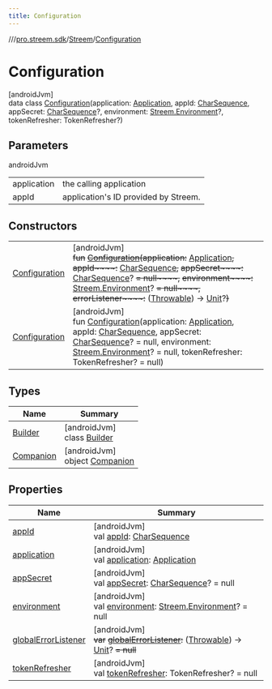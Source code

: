 ```yaml
---
title: Configuration
---
```

//[<root>](../../../../index.html)/[pro.streem.sdk](../../index.html)/[Streem](../index.html)/[Configuration](index.html)



# Configuration



[androidJvm]\
data class [Configuration](index.html)(application: [Application](https://developer.android.com/reference/kotlin/android/app/Application.html), appId: [CharSequence](https://kotlinlang.org/api/latest/jvm/stdlib/kotlin/-char-sequence/index.html), appSecret: [CharSequence](https://kotlinlang.org/api/latest/jvm/stdlib/kotlin/-char-sequence/index.html)?, environment: [Streem.Environment](../-environment/index.html)?, tokenRefresher: TokenRefresher?)



## Parameters


androidJvm

| | |
|---|---|
| application | the calling application |
| appId | application's ID provided by Streem. |



## Constructors


| | |
|---|---|
| [Configuration](-configuration.html) | [androidJvm]<br>~~fun~~ [~~Configuration~~](-configuration.html)~~(~~~~application~~~~:~~ [Application](https://developer.android.com/reference/kotlin/android/app/Application.html)~~,~~ ~~appId~~~~:~~ [CharSequence](https://kotlinlang.org/api/latest/jvm/stdlib/kotlin/-char-sequence/index.html)~~,~~ ~~appSecret~~~~:~~ [CharSequence](https://kotlinlang.org/api/latest/jvm/stdlib/kotlin/-char-sequence/index.html)? ~~= null~~~~,~~ ~~environment~~~~:~~ [Streem.Environment](../-environment/index.html)? ~~= null~~~~,~~ ~~errorListener~~~~:~~ ([Throwable](https://kotlinlang.org/api/latest/jvm/stdlib/kotlin/-throwable/index.html)) -&gt; [Unit](https://kotlinlang.org/api/latest/jvm/stdlib/kotlin/-unit/index.html)?~~)~~ |
| [Configuration](-configuration.html) | [androidJvm]<br>fun [Configuration](-configuration.html)(application: [Application](https://developer.android.com/reference/kotlin/android/app/Application.html), appId: [CharSequence](https://kotlinlang.org/api/latest/jvm/stdlib/kotlin/-char-sequence/index.html), appSecret: [CharSequence](https://kotlinlang.org/api/latest/jvm/stdlib/kotlin/-char-sequence/index.html)? = null, environment: [Streem.Environment](../-environment/index.html)? = null, tokenRefresher: TokenRefresher? = null) |


## Types


| Name | Summary |
|---|---|
| [Builder](-builder/index.html) | [androidJvm]<br>class [Builder](-builder/index.html) |
| [Companion](-companion/index.html) | [androidJvm]<br>object [Companion](-companion/index.html) |


## Properties


| Name | Summary |
|---|---|
| [appId](app-id.html) | [androidJvm]<br>val [appId](app-id.html): [CharSequence](https://kotlinlang.org/api/latest/jvm/stdlib/kotlin/-char-sequence/index.html) |
| [application](application.html) | [androidJvm]<br>val [application](application.html): [Application](https://developer.android.com/reference/kotlin/android/app/Application.html) |
| [appSecret](app-secret.html) | [androidJvm]<br>val [appSecret](app-secret.html): [CharSequence](https://kotlinlang.org/api/latest/jvm/stdlib/kotlin/-char-sequence/index.html)? = null |
| [environment](environment.html) | [androidJvm]<br>val [environment](environment.html): [Streem.Environment](../-environment/index.html)? = null |
| [globalErrorListener](global-error-listener.html) | [androidJvm]<br>~~var~~ [~~globalErrorListener~~](global-error-listener.html)~~:~~ ([Throwable](https://kotlinlang.org/api/latest/jvm/stdlib/kotlin/-throwable/index.html)) -&gt; [Unit](https://kotlinlang.org/api/latest/jvm/stdlib/kotlin/-unit/index.html)? ~~= null~~ |
| [tokenRefresher](token-refresher.html) | [androidJvm]<br>val [tokenRefresher](token-refresher.html): TokenRefresher? = null |

